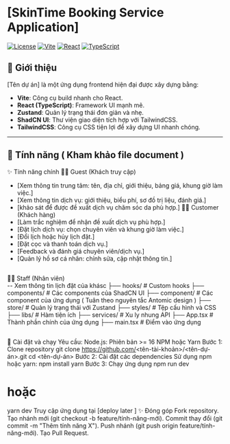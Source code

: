 # [SkinTime Booking Service Application]

[![License](https://img.shields.io/badge/license-MIT-blue.svg)](LICENSE)
[![Vite](https://img.shields.io/badge/built_with-vite-orange.svg)](https://vitejs.dev/)
[![React](https://img.shields.io/badge/react-v18+-blue.svg)](https://reactjs.org/)
[![TypeScript](https://img.shields.io/badge/typescript-v4+-blue.svg)](https://www.typescriptlang.org/)

## 🌟 Giới thiệu

[Tên dự án] là một ứng dụng frontend hiện đại được xây dựng bằng:
- **Vite**: Công cụ build nhanh cho React.
- **React (TypeScript)**: Framework UI mạnh mẽ.
- **Zustand**: Quản lý trạng thái đơn giản và nhẹ.
- **ShadCN UI**: Thư viện giao diện tích hợp với TailwindCSS.
- **TailwindCSS**: Công cụ CSS tiện lợi để xây dựng UI nhanh chóng.

---

## 🚀 Tính năng ( Kham khảo file document ) 

✨ Tính năng chính
👰‍♀️ Guest (Khách truy cập)
 - [Xem thông tin trung tâm: tên, địa chỉ, giới thiệu, bảng giá, khung giờ làm việc.]
 - [Xem thông tin dịch vụ: giới thiệu, biểu phí, sơ đồ trị liệu, đánh giá.]
 - [khảo sát để được đề xuất dịch vụ chăm sóc da phù hợp.]
💆‍♀️ Customer (Khách hàng)
- [Làm trắc nghiệm để nhận đề xuất dịch vụ phù hợp.]
- [Đặt lịch dịch vụ: chọn chuyên viên và khung giờ làm việc.]
- [Đổi lịch hoặc hủy lịch đặt.]
- [Đặt cọc và thanh toán dịch vụ.]
- [Feedback và đánh giá chuyên viên/dịch vụ.]
- [Quản lý hồ sơ cá nhân: chỉnh sửa, cập nhật thông tin.]
  ##
👩‍🔬 Staff (Nhân viên) <br>
-- Xem thông tin lịch đặt của khásc 
├── hooks/          # Custom hooks
├── components/     # Các components của ShadCN UI
├── component/      # Các component của ứng dụng ( Tuân theo nguyên tắc Antomic design ) 
├── store/          # Quản lý trạng thái với Zustand
├── styles/         # Tệp cấu hình và CSS
├── libs/           # Hàm tiện ích
├── services/       # Xu ly nhung API
├── App.tsx         # Thành phần chính của ứng dụng
├── main.tsx        # Điểm vào ứng dụng


##
🔧 Cài đặt và chạy
Yêu cầu:
  Node.js: Phiên bản >= 16
  NPM hoặc Yarn
Bước 1: Clone repository
  git clone https://github.com/<tên-tài-khoản>/<tên-dự-án>.git
  cd <tên-dự-án>
Bước 2: Cài đặt các dependencies
Sử dụng npm hoặc yarn:
  npm install
  yarn
Bước 3: Chạy ứng dụng
  npm run dev
  # hoặc
  yarn dev
Truy cập ứng dụng tại [deploy later ]
✨ Đóng góp
  Fork repository.
  Tạo nhánh mới (git checkout -b feature/tính-năng-mới).
  Commit thay đổi (git commit -m "Thêm tính năng X").
  Push nhánh (git push origin feature/tính-năng-mới).
  Tạo Pull Request.
